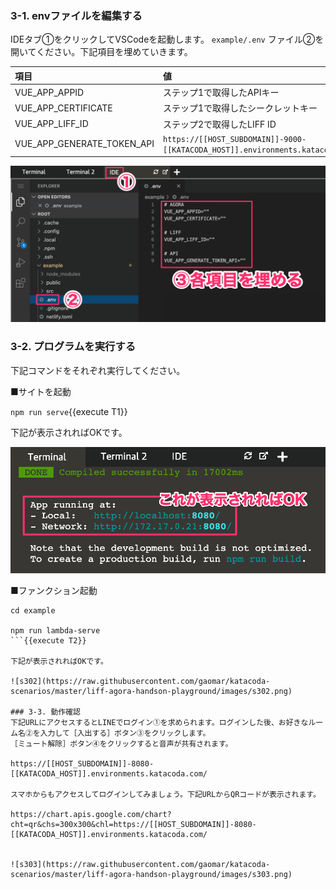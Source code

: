### 3-1. envファイルを編集する
IDEタブ①をクリックしてVSCodeを起動します。
`example/.env` ファイル②を開いてください。下記項目を埋めていきます。

|項目|値|
|:--|:--|
|VUE_APP_APPID| ステップ1で取得したAPIキー |
|VUE_APP_CERTIFICATE| ステップ1で取得したシークレットキー|
|VUE_APP_LIFF_ID| ステップ2で取得したLIFF ID |
|VUE_APP_GENERATE_TOKEN_API| `https://[[HOST_SUBDOMAIN]]-9000-[[KATACODA_HOST]].environments.katacoda.com/.netlify/functions/index/rtcToken`{{copy}}|

![s300](https://raw.githubusercontent.com/gaomar/katacoda-scenarios/master/liff-agora-handson-playground/images/s300.png)

### 3-2. プログラムを実行する
下記コマンドをそれぞれ実行してください。

■サイトを起動

`npm run serve`{{execute T1}}

下記が表示されればOKです。

![s301](https://raw.githubusercontent.com/gaomar/katacoda-scenarios/master/liff-agora-handson-playground/images/s301.png)

■ファンクション起動

```
cd example

npm run lambda-serve
```{{execute T2}}

下記が表示されればOKです。

![s302](https://raw.githubusercontent.com/gaomar/katacoda-scenarios/master/liff-agora-handson-playground/images/s302.png)

### 3-3. 動作確認
下記URLにアクセスするとLINEでログイン①を求められます。ログインした後、お好きなルーム名②を入力して［入出する］ボタン③をクリックします。
［ミュート解除］ボタン④をクリックすると音声が共有されます。

https://[[HOST_SUBDOMAIN]]-8080-[[KATACODA_HOST]].environments.katacoda.com/

スマホからもアクセスしてログインしてみましょう。下記URLからQRコードが表示されます。

https://chart.apis.google.com/chart?cht=qr&chs=300x300&chl=https://[[HOST_SUBDOMAIN]]-8080-[[KATACODA_HOST]].environments.katacoda.com/


![s303](https://raw.githubusercontent.com/gaomar/katacoda-scenarios/master/liff-agora-handson-playground/images/s303.png)